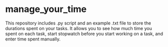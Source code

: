 # manage_your_time
This repository includes .py script and an example .txt file to store the durations spent on your tasks. It allows you to see how much time you spent on each task, start stopwatch before you start working on a task, and enter time spent manually.

